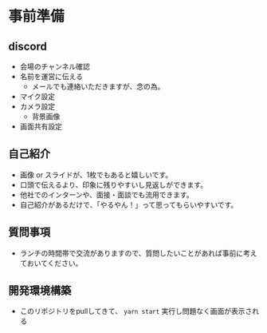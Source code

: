 # 事前準備
## discord
* 会場のチャンネル確認
* 名前を運営に伝える
  * メールでも連絡いただきますが、念の為。
* マイク設定
* カメラ設定
  * 背景画像
* 画面共有設定

## 自己紹介
* 画像 or スライドが、1枚でもあると嬉しいです。
* 口頭で伝えるより、印象に残りやすいし見返しができます。
* 他社でのインターンや、面接・面談でも流用できます。
* 自己紹介があるだけで、「やるやん！」って思ってもらいやすいです。

## 質問事項
* ランチの時間帯で交流がありますので、質問したいことがあれば事前に考えておいてください。

## 開発環境構築
* このリポジトリをpullしてきて、 `yarn start` 実行し問題なく画面が表示される

